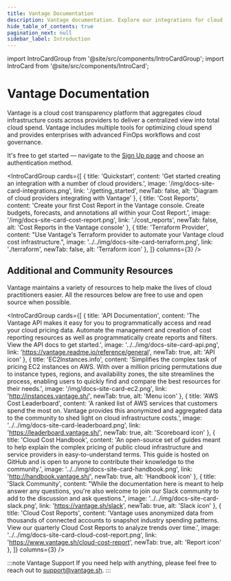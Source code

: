 ```yaml
---
title: Vantage Documentation
description: Vantage documentation. Explore our integrations for cloud cost management as well as cost reporting and optimization features.
hide_table_of_contents: true 
pagination_next: null
sidebar_label: Introduction
---
```


import IntroCardGroup from '@site/src/components/IntroCardGroup';
import IntroCard from '@site/src/components/IntroCard';

# Vantage <span class="text-gradient">Documentation</span>

Vantage is a cloud cost transparency platform that aggregates cloud infrastructure costs across providers to deliver a centralized view into total cloud spend. Vantage includes multiple tools for optimizing cloud spend and provides enterprises with advanced FinOps workflows and cost governance.

It's free to get started — navigate to the [Sign Up page](https://docs.vantage.sh/signup) and choose an authentication method.


<IntroCardGroup
  cards={[
    {
      title: 'Quickstart',
      content: 'Get started creating an integration with a number of cloud providers.',
      image: '/img/docs-site-card-integrations.png',
      link: './getting_started',
      newTab: false,
      alt: 'Diagram of cloud providers integrating with Vantage'
    },
    {
      title: 'Cost Reports',
      content: 'Create your first Cost Report in the Vantage console. Create budgets, forecasts, and annotations all within your Cost Report.',
      image: '/img/docs-site-card-cost-report.png',
      link: './cost_reports',
      newTab: false,
      alt: 'Cost Reports in the Vantage console'
    },
    {
      title: 'Terraform Provider',
      content: "Use Vantage's Terraform provider to automate your Vantage cloud cost infrastructure.",
      image: '../../img/docs-site-card-terraform.png',
      link: './terraform',
      newTab: false,
      alt: 'Terraform icon'
    },
  ]}
  columns={3} 
/>


## Additional and Community Resources

Vantage maintains a variety of resources to help make the lives of cloud practitioners easier. All the resources below are free to use and open source when possible.

<IntroCardGroup
  cards={[
    {
      title: 'API Documentation',
      content: 'The Vantage API makes it easy for you to programmatically access and read your cloud pricing data. Automate the management and creation of cost reporting resources as well as programmatically create reports and filters. View the API docs to get started.',
      image: '../../img/docs-site-card-api.png',
      link: 'https://vantage.readme.io/reference/general',
      newTab: true,
      alt: 'API icon'
    },
    {
      title: 'EC2Instances.info',
      content: 'Simplifies the complex task of pricing EC2 instances on AWS. With over a million pricing permutations due to instance types, regions, and availability zones, the site streamlines the process, enabling users to quickly find and compare the best resources for their needs.',
      image: '/img/docs-site-card-ec2.png',
      link: 'http://instances.vantage.sh/',
      newTab: true,
      alt: 'Menu icon'
    },
    {
      title: 'AWS Cost Leaderboard',
      content: 'A ranked list of AWS services that customers spend the most on. Vantage provides this anonymized and aggregated data to the community to shed light on cloud infrastructure costs.',
      image: '../../img/docs-site-card-leaderboard.png',
      link: 'https://leaderboard.vantage.sh/',
      newTab: true,
      alt: 'Scoreboard icon'
    },
    {
      title: 'Cloud Cost Handbook',
      content: 'An open-source set of guides meant to help explain the complex pricing of public cloud infrastructure and service providers in easy-to-understand terms. This guide is hosted on GitHub and is open to anyone to contribute their knowledge to the community.',
      image: '../../img/docs-site-card-handbook.png',
      link: 'http://handbook.vantage.sh/',
      newTab: true,
      alt: 'Handbook icon'
    },
    {
      title: 'Slack Community',
      content: "While the documentation here is meant to help answer any questions, you're also welcome to join our Slack community to add to the discussion and ask questions.",
      image: '../../img/docs-site-card-slack.png',
      link: 'https://vantage.sh/slack',
      newTab: true,
      alt: 'Slack icon'
    },
    {
      title: 'Cloud Cost Reports',
      content: 'Vantage uses anonymized data from thousands of connected accounts to snapshot industry spending patterns. View our quarterly Cloud Cost Reports to analyze trends over time.',
      image: '../../img/docs-site-card-cloud-cost-report.png',
      link: 'https://www.vantage.sh/cloud-cost-report',
      newTab: true,
      alt: 'Report icon'
    },
  ]}
  columns={3} 
/>

:::note Vantage Support
If you need help with anything, please feel free to reach out to [support@vantage.sh](mailto:support@vantage.sh).
:::
